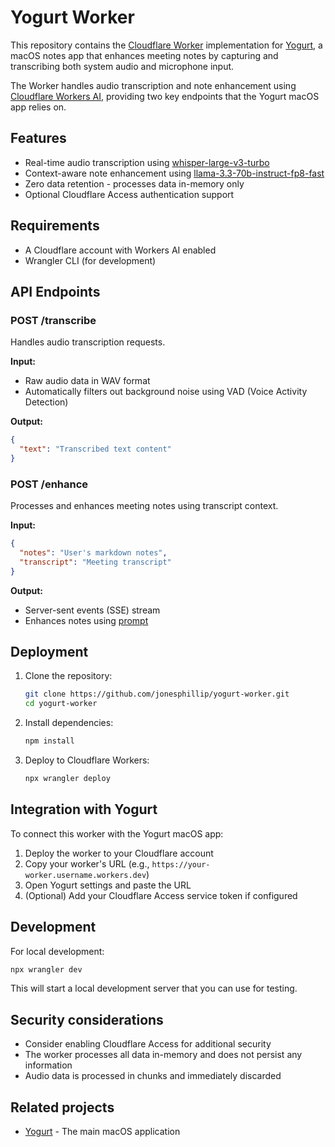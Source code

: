 # Yogurt Worker

This repository contains the [Cloudflare Worker](https://developers.cloudflare.com/workers/) implementation for [Yogurt](https://github.com/jonesphillip/yogurt), a macOS notes app that enhances meeting notes by capturing and transcribing both system audio and microphone input.

The Worker handles audio transcription and note enhancement using [Cloudflare Workers AI](https://developers.cloudflare.com/workers-ai/), providing two key endpoints that the Yogurt macOS app relies on.

## Features

- Real-time audio transcription using [whisper-large-v3-turbo](https://developers.cloudflare.com/workers-ai/models/whisper-large-v3-turbo/)
- Context-aware note enhancement using [llama-3.3-70b-instruct-fp8-fast](https://developers.cloudflare.com/workers-ai/models/llama-3.3-70b-instruct-fp8-fast/)
- Zero data retention - processes data in-memory only
- Optional Cloudflare Access authentication support

## Requirements

- A Cloudflare account with Workers AI enabled
- Wrangler CLI (for development)

## API Endpoints

### POST /transcribe

Handles audio transcription requests.

**Input:**
- Raw audio data in WAV format
- Automatically filters out background noise using VAD (Voice Activity Detection)

**Output:**
```json
{
  "text": "Transcribed text content"
}
```

### POST /enhance

Processes and enhances meeting notes using transcript context.

**Input:**
```json
{
  "notes": "User's markdown notes",
  "transcript": "Meeting transcript"
}
```

**Output:**
- Server-sent events (SSE) stream
- Enhances notes using [prompt](https://github.com/jonesphillip/yorgurt-worker/blob/main/src/prompts.ts#L1)

## Deployment

1. Clone the repository:
   ```bash
   git clone https://github.com/jonesphillip/yogurt-worker.git
   cd yogurt-worker
   ```

2. Install dependencies:
   ```bash
   npm install
   ```

3. Deploy to Cloudflare Workers:
   ```bash
   npx wrangler deploy
   ```

## Integration with Yogurt

To connect this worker with the Yogurt macOS app:

1. Deploy the worker to your Cloudflare account
2. Copy your worker's URL (e.g., `https://your-worker.username.workers.dev`)
3. Open Yogurt settings and paste the URL
4. (Optional) Add your Cloudflare Access service token if configured

## Development

For local development:

```bash
npx wrangler dev
```

This will start a local development server that you can use for testing.

## Security considerations

- Consider enabling Cloudflare Access for additional security
- The worker processes all data in-memory and does not persist any information
- Audio data is processed in chunks and immediately discarded

## Related projects

- [Yogurt](https://github.com/jonesphillip/yogurt) - The main macOS application
